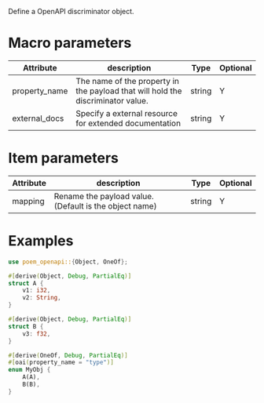 Define a OpenAPI discriminator object.

# Macro parameters

| Attribute     | description                                                                     | Type   | Optional |
|---------------|---------------------------------------------------------------------------------|--------|----------|
| property_name | The name of the property in the payload that will hold the discriminator value. | string | Y        |
| external_docs | Specify a external resource for extended documentation                          | string | Y        |

# Item parameters

| Attribute | description                                            | Type   | Optional |
|-----------|--------------------------------------------------------|--------|----------|
| mapping   | Rename the payload value. (Default is the object name) | string | Y        |

# Examples

```rust
use poem_openapi::{Object, OneOf};

#[derive(Object, Debug, PartialEq)]
struct A {
    v1: i32,
    v2: String,
}

#[derive(Object, Debug, PartialEq)]
struct B {
    v3: f32,
}

#[derive(OneOf, Debug, PartialEq)]
#[oai(property_name = "type")]
enum MyObj {
    A(A),
    B(B),
}
```